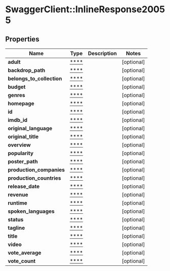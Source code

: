 # SwaggerClient::InlineResponse20055

## Properties
Name | Type | Description | Notes
------------ | ------------- | ------------- | -------------
**adult** | [****](.md) |  | [optional] 
**backdrop_path** | [****](.md) |  | [optional] 
**belongs_to_collection** | [****](.md) |  | [optional] 
**budget** | [****](.md) |  | [optional] 
**genres** | [****](.md) |  | [optional] 
**homepage** | [****](.md) |  | [optional] 
**id** | [****](.md) |  | [optional] 
**imdb_id** | [****](.md) |  | [optional] 
**original_language** | [****](.md) |  | [optional] 
**original_title** | [****](.md) |  | [optional] 
**overview** | [****](.md) |  | [optional] 
**popularity** | [****](.md) |  | [optional] 
**poster_path** | [****](.md) |  | [optional] 
**production_companies** | [****](.md) |  | [optional] 
**production_countries** | [****](.md) |  | [optional] 
**release_date** | [****](.md) |  | [optional] 
**revenue** | [****](.md) |  | [optional] 
**runtime** | [****](.md) |  | [optional] 
**spoken_languages** | [****](.md) |  | [optional] 
**status** | [****](.md) |  | [optional] 
**tagline** | [****](.md) |  | [optional] 
**title** | [****](.md) |  | [optional] 
**video** | [****](.md) |  | [optional] 
**vote_average** | [****](.md) |  | [optional] 
**vote_count** | [****](.md) |  | [optional] 

